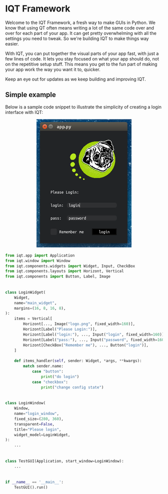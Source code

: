 
# IQT Framework

Welcome to the IQT Framework, a fresh way to make GUIs in Python. We know that using QT often means writing a lot of the same code over and over for each part of your app. It can get pretty overwhelming with all the settings you need to tweak. So we're building IQT to make things way easier.

With IQT, you can put together the visual parts of your app fast, with just a few lines of code. It lets you stay focused on what your app should do, not on the repetitive setup stuff. This means you get to the fun part of making your app work the way you want it to, quicker.

Keep an eye out for updates as we keep building and improving IQT.
## Simple example

Below is a sample code snippet to illustrate the simplicity of creating a login interface with IQT:

<p align="center">
  <img src="example/view.png" alt="Login Interface Preview">
</p>

```python
from iqt.app import Application
from iqt.window import Window
from iqt.components.widgets import Widget, Input, CheckBox
from iqt.components.layouts import Horizont, Vertical
from iqt.components import Button, Label, Image


class LoginWidget(
    Widget,
    name="main_widget",
    margins=(16, 8, 16, 8),
):
    items = Vertical[
        Horizont[..., Image("logo.png", fixed_width=160)],
        Horizont[Label("Please Login:")],
        Horizont[Label("login:"), ..., Input("login", fixed_width=160)],
        Horizont[Label("pass:"), ..., Input("password", fixed_width=160)],
        Horizont[CheckBox("Remember me"), ..., Button("login")],
    ]

    def items_handler(self, sender: Widget, *args, **kwargs):
        match sender.name:
            case "button":
                print("do login")
            case "checkbox":
                print("change config state")


class LoginWindow(
    Window,
    name="login_window",
    fixed_size=(280, 360),
    transparent=False,
    title="Please login",
    widget_model=LoginWidget,
):
    ...


class TestGUI(Application, start_window=LoginWindow):
    ...


if __name__ == '__main__':
    TestGUI().run()
```
